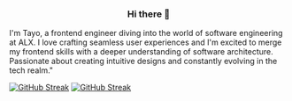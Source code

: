 ### <p align="center">Hi there 👋 </p>

I'm Tayo, a frontend engineer diving into the world of software engineering at ALX. I love crafting seamless user experiences and I'm excited to merge my frontend skills with a deeper understanding of software architecture. Passionate about creating intuitive designs and constantly evolving in the tech realm."





[![GitHub Streak](https://streak-stats.demolab.com/?user=Teeclever)](https://git.io/streak-stats)
[![GitHub Streak](https://streak-stats.demolab.com/?user=Teeclever&theme=dark)](https://git.io/streak-stats)

<!--
**Teeclever/Teeclever** is a ✨ _special_ ✨ repository because its `README.md` (this file) appears on your GitHub profile.

Here are some ideas to get you started:

- 🔭 I’m currently working on ...
- 🌱 I’m currently learning ...
- 👯 I’m looking to collaborate on ...
- 🤔 I’m looking for help with ...
- 💬 Ask me about ...
- 📫 How to reach me: ...
- 😄 Pronouns: ...
- ⚡ Fun fact: ...
-->


